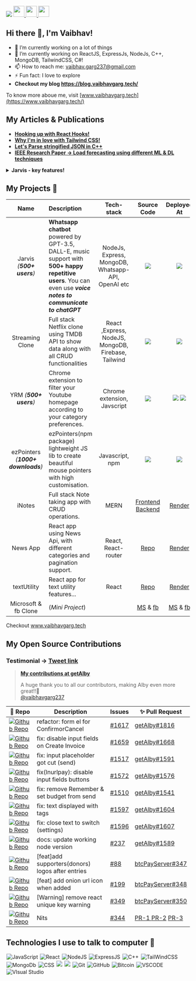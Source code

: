 ![](https://komarev.com/ghpvc/?username=vaibhavgarg237&color=green)
<a href="https://vaibhavgarg.me">
<img src="https://media.giphy.com/media/hvRJCLFzcasrR4ia7z/giphy.gif" width="30px">
<img src="https://emojis.slackmojis.com/emojis/images/1531849430/4246/blob-sunglasses.gif?1531849430" width="30"/>
</a><img src="https://media.giphy.com/media/WUlplcMpOCEmTGBtBW/giphy.gif" style='display:inline;' width="30">

## Hi there 👋, I'm Vaibhav!

- 🔭 I’m currently working on a lot of things
- 🌱 I’m currently working on ReactJS, ExpressJs, NodeJs, C++, MongoDB, TailwindCSS, C#!
- 📫 How to reach me: vaibhav.garg237@gmail.com
- ⚡ Fun fact: I love to explore
- <b> Checkout my blog https://blog.vaibhavgarg.tech/ </b>

To know more aboue me, visit [www.vaibhavgarg.tech](https://www.vaibhavgarg.tech/)

<!-- - 🤔 I’m looking for remote job! -->

## My Articles & Publications

- <a href="https://blog.vaibhavgarg.tech/react-hooks"> <b> Hooking up with React Hooks! </b> </a>
- <a href="https://blog.vaibhavgarg.tech/why-im-in-love-with-tailwind-css"> <b> Why I'm in love with Tailwind CSS!</b> </a>
- <a href="https://blog.vaibhavgarg.tech/parse-json-cpp"> <b> Let's Parse stringified JSON in C++ </b> </a>
- <a href="https://ieeexplore.ieee.org/document/9498349"> <b> IEEE Research Paper -> Load forecasting using different ML & DL techniques </b> </a>

<details >
<summary><strong>Jarvis - key features!</strong></summary>
- Chat directly with <b>GPT-3.5</b> (chatGPT) on WhatsApp </br>
- Use <b>voice notes to communicate with chatGPT</b> </br>
- Enjoy <b>AI images</b> by simply adding the "image" keyword to your prompt </br>
- And while Jarvis supports <b>music</b>, I've disabled this feature. </br>
</details>

## My Projects 🌱

|                Name                | Description                                                                                                                                                       |                     Tech-stack                      |                                                                                                  Source Code                                                                                                  |                                                                                                                                                                                                                                                          Deployed At                                                                                                                                                                                                                                                          |                                                                                                               Demo Video                                                                                                                |
| :--------------------------------: | :---------------------------------------------------------------------------------------------------------------------------------------------------------------- | :-------------------------------------------------: | :-----------------------------------------------------------------------------------------------------------------------------------------------------------------------------------------------------------: | :---------------------------------------------------------------------------------------------------------------------------------------------------------------------------------------------------------------------------------------------------------------------------------------------------------------------------------------------------------------------------------------------------------------------------------------------------------------------------------------------------------------------------: | :-------------------------------------------------------------------------------------------------------------------------------------------------------------------------------------------------------------------------------------: |
|     Jarvis _(**500+ users**)_      | **Whatsapp chatbot** powered by GPT-3.5, DALL-E, music support with **500+ happy repetitive users**. You can even use **_voice notes to communicate to chatGPT_** | NodeJs, Express, MongoDB, Whatsapp-API, OpenAI etc  |  <a href="https://github.com/vaibhavgarg237/wrath-of-AI" target="_blank"><img style="border-radius: 8%;" src="https://img.shields.io/badge/CODE-4eb6d0?style=for-the-badge&logo=github&logoColor=black"></a>  |                                                                                                                                                       <a href="https://wa.me/917701908368?text=Hi%20Jarvis" target="_blank"><img style="border-radius: 8%;"  src="https://img.shields.io/badge/WhatsApp-25D366?style=for-the-badge&logo=whatsapp&logoColor=white"></a>                                                                                                                                                        |                                  <a href="https://youtu.be/vw_AfDqt-kw" target="_blank"><img   src="https://img.shields.io/badge/YouTube-FF0000?style=for-the-badge&logo=youtube&logoColor=white"></a>                                  |
|          Streaming Clone           | Full stack Netflix clone using TMDB API to show data along with all CRUD functionalities                                                                          | React ,Express, NodeJS, MongoDB, Firebase, Tailwind | <a href="https://github.com/vaibhavgarg237/netflixClone" target="_blank"><img style="border-radius: 8%;"  src="https://img.shields.io/badge/CODE-4eb6d0?style=for-the-badge&logo=github&logoColor=black"></a> |                                                                                                                                                                    <a href="https://streamingclone.onrender.com/" target="_blank"><img style="border-radius: 8%;"  src="https://img.shields.io/badge/-website-green?style=for-the-badge&color=f16059"></a>                                                                                                                                                                    |                                  <a href="https://youtu.be/sYHnb4pkVzo" target="_blank"><img   src="https://img.shields.io/badge/YouTube-FF0000?style=for-the-badge&logo=youtube&logoColor=white"></a>                                  |
|       YRM _(**500+ users**)_       | Chrome extension to filter your Youtube homepage according to your category preferences.                                                                          |             Chrome extension, Javscript             |     <a href="https://github.com/vaibhavgarg237/Youtube-Recommendation-Modifier" target="_blank"><img  src="https://img.shields.io/badge/CODE-4eb6d0?style=for-the-badge&logo=github&logoColor=black"></a>     | <a href="https://microsoftedge.microsoft.com/addons/detail/youtube-recommendation-mo/lifhdhloggjmjfbhbgnjfjbhjfidinol" target="_blank"><img   src="https://img.shields.io/badge/Microsoft_Edge-0078D7?style=for-the-badge&logo=Microsoft-edge&logoColor=white"></a> <a href="https://chrome.google.com/webstore/detail/youtube-recommendation-mo/okiekjodafhephhckglfhcbamodkdibo" target="_blank"><img   src="https://img.shields.io/badge/Google_chrome-4285F4?style=for-the-badge&logo=Google-chrome&logoColor=white"></a> |                                  <a href="https://youtu.be/S_7y7j_Z8v0" target="_blank"><img   src="https://img.shields.io/badge/YouTube-FF0000?style=for-the-badge&logo=youtube&logoColor=white"></a>                                  |
| ezPointers _(**1000+ downloads**)_ | ezPointers(npm package) lightweight JS lib to create beautiful mouse pointers with high customisation.                                                            |                   Javascript, npm                   |               <a href="https://github.com/vaibhavgarg237/ezPointers" target="_blank"><img  src="https://img.shields.io/badge/CODE-4eb6d0?style=for-the-badge&logo=github&logoColor=black"></a>                |                                                                                                                                                                           <a href="https://www.npmjs.com/package/ezpointers" target="_blank"><img   src="https://img.shields.io/badge/npm-CB3837?style=for-the-badge&logo=npm&logoColor=white"></a>                                                                                                                                                                           | [Round Eg](https://user-images.githubusercontent.com/67408018/202010052-7701596a-50a8-4e2d-ac29-c02f71c4152b.mp4) & [Shooter Eg](https://user-images.githubusercontent.com/67408018/202190510-d876f5c7-98a7-4fbe-b9b0-1d8d7462d6db.mp4) |
|               iNotes               | Full stack Note taking app with CRUD operations.                                                                                                                  |                        MERN                         |                                           [Frontend](https://github.com/vaibhavgarg237/iNotes-frontend) [Backend](https://github.com/vaibhavgarg237/iNotes-backend)                                           |                                                                                                                                                                                                                                        [Render](https://inotes-frontend.onrender.com)                                                                                                                                                                                                                                         |                                                                                                                  []()                                                                                                                   |
|              News App              | React app using News Api, with different categories and pagination support.                                                                                       |                 React, React-router                 |                                                                               [Repo](https://github.com/vaibhavgarg237/newsapp)                                                                               |                                                                                                                                                                                                                                         [Render](https://newsapp-vggs.onrender.com/)                                                                                                                                                                                                                                          |                                                                                                                  []()                                                                                                                   |
|            textUtility             | React app for text utility features...                                                                                                                            |                        React                        |                                                                             [Repo](https://github.com/vaibhavgarg237/textUtility)                                                                             |                                                                                                                                                                                                                                       [Render](https://text-utils-react.onrender.com/)                                                                                                                                                                                                                                        |                                                           [Demo Video](https://user-images.githubusercontent.com/67408018/185799400-fa266e62-fdf8-478e-85ae-f14508e20fa7.mp4)                                                           |
|        Microsoft & fb Clone        | (_Mini Project_)                                                                                                                                                  |                                                     |                                                [MS](https://github.com/vaibhavgarg237/microsoftClone) & [fb](https://github.com/vaibhavgarg237/facebookClone)                                                 |                                                                                                                                                                                                                        [MS](https://mstailwind.onrender.com/) & [fb](https://fbtailwind.onrender.com/)                                                                                                                                                                                                                        |                                                                                                                  []()                                                                                                                   |

Checkout www.vaibhavgarg.tech

## My Open Source Contributions

### Testimonial -> <a href="https://twitter.com/getAlby/status/1605571133457149952?s=20">Tweet link</a>

<blockquote class="twitter-tweet">
  <b><a href="https://github.com/getAlby/lightning-browser-extension/commits?author=vaibhavgarg237">My contributions at getAlby</a></b>
  <p lang="en" dir="ltr">A huge thank you to all our contributors, making Alby even more great!!🚀<br>
  <a href="https://twitter.com/vaibhavgarg237">@vaibhavgarg237</a></p>
</blockquote>

| 🎁 Repo                                                                                                                                                                              | Description                                      | Issues                                                                        | ✨ Pull Request                                                                                                                                                                                                                                                        |
| ------------------------------------------------------------------------------------------------------------------------------------------------------------------------------------ | ------------------------------------------------ | ----------------------------------------------------------------------------- | ---------------------------------------------------------------------------------------------------------------------------------------------------------------------------------------------------------------------------------------------------------------------- |
| [![Github Repo](https://img.shields.io/badge/getAlby-lightning--browser--extension-blue?style=flat-square)](https://github.com/getAlby/lightning-browser-extension)                  | refactor: form el for ConfirmorCancel            | [#1617](https://github.com/getAlby/lightning-browser-extension/issues/1617)   | [getAlby#1816](https://github.com/getAlby/lightning-browser-extension/pull/1816)                                                                                                                                                                                       |
| [![Github Repo](https://img.shields.io/badge/getAlby-lightning--browser--extension-blue?style=flat-square)](https://github.com/getAlby/lightning-browser-extension)                  | fix: disable input fields on Create Invoice      | [#1659](https://github.com/getAlby/lightning-browser-extension/issues/1659)   | [getAlby#1668](https://github.com/getAlby/lightning-browser-extension/pull/1668)                                                                                                                                                                                       |
| [![Github Repo](https://img.shields.io/badge/getAlby-lightning--browser--extension-blue?style=flat-square)](https://github.com/getAlby/lightning-browser-extension)                  | fix: input placeholder got cut (send)            | [#1517](https://github.com/getAlby/lightning-browser-extension/issues/1517)   | [getAlby#1591](https://github.com/getAlby/lightning-browser-extension/pull/1591)                                                                                                                                                                                       |
| [![Github Repo](https://img.shields.io/badge/getAlby-lightning--browser--extension-blue?style=flat-square)](https://github.com/getAlby/lightning-browser-extension)                  | fix(lnurlpay): disable input fields buttons      | [#1572](https://github.com/getAlby/lightning-browser-extension/issues/1572)   | [getAlby#1576](https://github.com/getAlby/lightning-browser-extension/pull/1576)                                                                                                                                                                                       |
| [![Github Repo](https://img.shields.io/badge/getAlby-lightning--browser--extension-blue?style=flat-square)](https://github.com/getAlby/lightning-browser-extension)                  | fix: remove Remember & set budget from send      | [#1510](https://github.com/getAlby/lightning-browser-extension/issues/1510)   | [getAlby#1541](https://github.com/getAlby/lightning-browser-extension/pull/1541)                                                                                                                                                                                       |
| [![Github Repo](https://img.shields.io/badge/getAlby-lightning--browser--extension-blue?style=flat-square)](https://github.com/getAlby/lightning-browser-extension)                  | fix: text displayed with tags                    | [#1597](https://github.com/getAlby/lightning-browser-extension/issues/1597)   | [getAlby#1604](https://github.com/getAlby/lightning-browser-extension/pull/1604)                                                                                                                                                                                       |
| [![Github Repo](https://img.shields.io/badge/getAlby-lightning--browser--extension-blue?style=flat-square)](https://github.com/getAlby/lightning-browser-extension)                  | fix: close text to switch (settings)             | [#1596](https://github.com/getAlby/lightning-browser-extension/issues/1596)   | [getAlby#1607](https://github.com/getAlby/lightning-browser-extension/pull/1607)                                                                                                                                                                                       |
| [![Github Repo](https://img.shields.io/badge/getAlby-lightning--browser--extension-blue?style=flat-square)](https://github.com/getAlby/lightning-browser-extension)                  | docs: update working node version                | [#237](https://github.com/getAlby/lightning-browser-extension/issues/237)     | [getAlby#1589](https://github.com/getAlby/lightning-browser-extension/pull/1589)                                                                                                                                                                                       |
| [![Github Repo](https://img.shields.io/badge/btcpayserver-directory.btcpayserver.org-blue?style=flat-square)](https://github.com/btcpayserver/directory.btcpayserver.org/)           | [feat]add supporters(donors) logos after entries | [#88](https://github.com/btcpayserver/directory.btcpayserver.org/issues/88)   | [btcPayServer#347](https://github.com/btcpayserver/directory.btcpayserver.org/pull/347)                                                                                                                                                                                |
| [![Github Repo](https://img.shields.io/badge/btcpayserver-directory.btcpayserver.org-blue?style=flat-square)](https://github.com/btcpayserver/directory.btcpayserver.org/)           | [feat] add onion url icon when added             | [#199](https://github.com/btcpayserver/directory.btcpayserver.org/issues/199) | [btcPayServer#348](https://github.com/btcpayserver/directory.btcpayserver.org/pull/348)                                                                                                                                                                                |
| [![Github Repo](https://img.shields.io/badge/btcpayserver-directory.btcpayserver.org-blue?style=flat-square)](https://github.com/btcpayserver/directory.btcpayserver.org/)           | [Warning] remove react unique key warning        | [#349](https://github.com/btcpayserver/directory.btcpayserver.org/issues/349) | [btcPayServer#350](https://github.com/btcpayserver/directory.btcpayserver.org/pull/350)                                                                                                                                                                                |
| [![Github Repo](https://img.shields.io/badge/btcpayserver-directory.btcpayserver.org-blue?style=flat-square)](https://github.com/btcpayserver/directory.btcpayserver.org/issues/344) | Nits                                             | [#344](https://github.com/btcpayserver/directory.btcpayserver.org/issues/344) | <a href="https://github.com/btcpayserver/directory.btcpayserver.org/pull/345"> PR-1 </a> <a href="https://github.com/btcpayserver/directory.btcpayserver.org/pull/332">PR-2</a> <a href="https://github.com/btcpayserver/directory.btcpayserver.org/pull/343">PR-3</a> |

<!-- https://github.com/getAlby/lightning-browser-extension -->
<!-- https://github.com/btcpayserver/directory.btcpayserver.org/ -->

## Technologies I use to talk to computer 🤔

<p align="left">
<img  style="margin: 1px;" alt="JavaScript" src="https://img.shields.io/badge/javascript%20-%23323330.svg?&style=for-the-badge&logo=javascript&logoColor=%23F7DF1E"/>
<img  style="margin: 1px;" alt="React" src="https://img.shields.io/badge/react%20-%2320232a.svg?&style=for-the-badge&logo=react&logoColor=%2361DAFB"/>
<img  style="margin: 1px;" alt="NodeJS" src="https://img.shields.io/badge/Node.js-43853D?style=for-the-badge&logo=node.js&logoColor=white"/>
<img  style="margin: 1px;" alt="ExpressJS" src="https://img.shields.io/badge/Express.js-404D59?style=for-the-badge"/>
<img  style="margin: 1px;" alt="C++" src="https://img.shields.io/badge/C%2B%2B-00599C?style=for-the-badge&logo=c%2B%2B&logoColor=white"/>
<img  style="margin: 1px;" alt="TailWindCSS" src="https://img.shields.io/badge/Tailwind_CSS-38B2AC?style=for-the-badge&logo=tailwind-css&logoColor=white"/>
<img  style="margin: 1px;" alt="MongoDb" src="https://img.shields.io/badge/MongoDB-4EA94B?style=for-the-badge&logo=mongodb&logoColor=white"/>
<!-- <img  style="margin: 1px;" alt="Bootstrap" src="https://img.shields.io/badge/Bootstrap-563D7C?style=for-the-badge&logo=bootstrap&logoColor=whit"/> -->
<img  style="margin: 1px;" alt="CSS" src="https://img.shields.io/badge/HTML5-E34F26?style=for-the-badge&logo=html5&logoColor=white"/>
<img  style="margin: 1px;" src="https://img.shields.io/badge/CSS3-1572B6?style=for-the-badge&logo=css3&logoColor=white">
<img  style="margin: 1px;" src="https://img.shields.io/badge/TypeScript-007ACC?style=for-the-badge&logo=typescript&logoColor=white">
<img  style="margin: 1px;" alt="Git" src="https://img.shields.io/badge/git%20-%23F05033.svg?&style=for-the-badge&logo=git&logoColor=white"/>
<img  style="margin: 1px;" alt="GitHub" src="https://img.shields.io/badge/github%20-%23121011.svg?&style=for-the-badge&logo=github&logoColor=white"/>
<img  style="margin: 1px;" alt="Bitcoin" src="https://img.shields.io/badge/Bitcoin-000?style=for-the-badge&logo=bitcoin&logoColor=white"/>
<img  style="margin: 1px;" alt="VSCODE" src="	https://img.shields.io/badge/VSCode-0078D4?style=for-the-badge&logo=visual%20studio%20code&logoColor=white"/>
<img  style="margin: 1px;" alt="VIsual Studio" src="https://img.shields.io/badge/Visual_Studio-5C2D91?style=for-the-badge&logo=visual%20studio&logoColor=white"/>

</p>
<!-- <p>&nbsp;</p> -->
<!-- <p>&nbsp;</p> -->
<!-- <br> -->

<!-- <div align="center"> -->
<!-- [Vaibhav's GitHub stats](https://github-readme-stats.vercel.app/api?username=vaibhavgarg237&show_icons=true&theme=radical) -->

<!-- ![Vaibhav's GitHub streak](https://github-readme-streak-stats.herokuapp.com/?user=vaibhavgarg237&theme=blue-green) -->

<!-- </div> -->

<!-- <div align="center">
<a href="https://www.linkedin.com/in/vaibhavgargdtu/" target="_blank">
  <img  width="28px" src="https://cdn.pixabay.com/photo/2017/08/22/11/56/linked-in-2668700_1280.png" />
</a>
<a href="https://twitter.com/vaibhavgarg1901" target="_blank">
  <img width="28px" src="https://as1.ftcdn.net/v2/jpg/03/20/88/34/1000_F_320883488_PMmkQget359WtY6foB1xFN3Wcvus6WTM.jpg" />
</a>
<a href="mailto:vaibhav.garg237@gmail.com">
  <img width="26px" src="https://logodownload.org/wp-content/uploads/2018/03/gmail-logo-16.png" />
</a>
<a href="https://www.codechef.com/users/vaibhavgarg237" target="_blank">
  <img width="26px" src="https://i.pinimg.com/originals/c5/d9/fc/c5d9fc1e18bcf039f464c2ab6cfb3eb6.jpg" />
</a>
<a href="https://leetcode.com/Vaibhavgarg237/" target="_blank">
  <img alt="Medium" src="https://img.shields.io/badge/LeetCode-000000?style=for-the-badge&logo=LeetCode&logoColor=#d16c06" />
</a>
</div> -->

<!-- <p>&nbsp;</p> -->

<!-- <div align="center">
    <img src="https://cultofthepartyparrot.com/parrots/hd/githubparrot.gif" width="25" height="25"/>
    <img src="https://cultofthepartyparrot.com/flags/hd/iranparrot.gif" width="25" height="25"/>
    <img src="https://cultofthepartyparrot.com/parrots/asyncparrot.gif" width="36" height="25"/>
    <img src="https://cultofthepartyparrot.com/parrots/exceptionallyfastparrot.gif" width="25" height="25"/>
    <img src="https://cultofthepartyparrot.com/parrots/hd/60fpsparrot.gif" width="25" height="25"/>
    <img src="https://cultofthepartyparrot.com/parrots/hd/jumpingparrot.gif" width="25" height="25"/>
    <img src="https://cultofthepartyparrot.com/parrots/hd/opensourceparrot.gif" width="25" height="25"/>
    <img src="https://cultofthepartyparrot.com/parrots/hd/dealwithitnowparrot.gif" width="25" height="25"/>
    <img src="https://cultofthepartyparrot.com/parrots/hd/hypnoparrotlight.gif" width="25" height="25"/>
    <img src="https://cultofthepartyparrot.com/parrots/databaseparrot.gif" width="25" height="25"/>
    <img src="https://cultofthepartyparrot.com/parrots/fixparrot.gif" width="36" height="25"/>
    <img src="https://cultofthepartyparrot.com/parrots/hd/laptop_parrot.gif" width="25" height="25"/>
    <img src="https://cultofthepartyparrot.com/parrots/hd/spinningparrot.gif" width="25" height="25"/>
    <img src="https://cultofthepartyparrot.com/parrots/hd/levitationparrot.gif" width="25" height="25"/>
    <img src="https://cultofthepartyparrot.com/parrots/hd/meldparrot.gif" width="25" height="25"/>
    <img src="https://cultofthepartyparrot.com/parrots/slomoparrot.gif" width="25" height="25"/>
    <img src="https://cultofthepartyparrot.com/parrots/hd/moonwalkingparrot.gif" width="25" height="25"/>
    <img src="https://cultofthepartyparrot.com/parrots/hd/stableparrot.gif" width="25" height="25"/>
    <img src="https://cultofthepartyparrot.com/parrots/hd/scienceparrot.gif" width="25" height="25"/>
    <img src="https://cultofthepartyparrot.com/parrots/hd/pirateparrot.gif" width="25" height="25"/>
    <img src="https://cultofthepartyparrot.com/parrots/hd/footballparrot.gif" width="25" height="25"/>
    <img src="https://cultofthepartyparrot.com/parrots/hd/illuminatiparrot.gif" width="25" height="25"/>
    <img src="https://cultofthepartyparrot.com/parrots/hd/hypnoparrotdark.gif" width="25" height="25"/>
    <img src="https://cultofthepartyparrot.com/parrots/hd/mustacheparrot.gif" width="25" height="25"/>
</div> -->

<!--

Here are some ideas to get you started:

- 🔭 I’m currently working on ...
- 🌱 I’m currently learning ...
- 👯 I’m looking to collaborate on ...
- 🤔 I’m looking for help with ...
- 💬 Ask me about ...
- 📫 How to reach me: ...
- 😄 Pronouns: ...
- ⚡ Fun fact: ...
### My Experiences 🙌
### About Me 🚀
### Honors & Awards 🏅

-->
